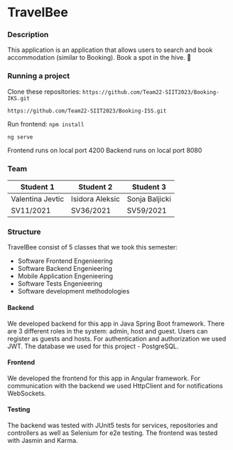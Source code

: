 # TravelBee
### Description
This application is an application that allows users to search and book accommodation (similar to Booking). 
Book a spot in the hive.  :bee:


### Running a project
Clone these repositories:
`https://github.com/Team22-SIIT2023/Booking-IKS.git`

`https://github.com/Team22-SIIT2023/Booking-ISS.git`

Run frontend:
`npm install`

`ng serve`

Frontend runs on local port 4200
Backend runs on local port 8080


### Team
| Student 1 | Student 2 | Student 3 | 
| -------- | -------- | -------- | 
| Valentina Jevtic | Isidora Aleksic | Sonja Baljicki |
| SV11/2021 | SV36/2021 | SV59/2021 |


### Structure
TravelBee consist of 5 classes that we took this semester:
-   Software Frontend Engenieering
-   Software Backend Engenieering
-   Mobile Application Engenieering
-   Software Tests Engenieering
-   Software development methodologies


#### Backend
We developed backend for this app in Java Spring Boot framework. There are 3 different roles in the system: admin, host and guest. Users can register as guests and hosts. For authentication and authorization we used JWT. The database we used for this project - PostgreSQL.


#### Frontend
We developed the frontend for this app in Angular framework. For communication with the backend we used HttpClient and for notifications WebSockets.


#### Testing 
The backend was tested with JUnit5 tests for services, repositories and controllers as well as Selenium for e2e testing. The frontend was tested with Jasmin and Karma.
